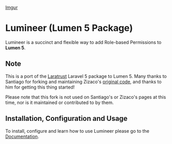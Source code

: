 [Imgur](http://i.imgur.com/mXDVwe4.png)

# Lumineer (Lumen 5 Package)

Lumineer is a succinct and flexible way to add Role-based Permissions to **Lumen 5**.

## Note
This is a port of the [Laratrust](https://github.com/santigarcor/laratrust) Laravel 5 package to Lumen 5.
Many thanks to Santiago for forking and maintaining Zizaco's [original code](https://github.com/Zizaco/entrust), and thanks to him for getting this thing started!

Please note that this fork is not used on Santiago's or Zizaco's pages at this time, nor is it maintained or contributed to by them.

## Installation, Configuration and Usage
To install, configure and learn how to use Lumineer please go to the [Documentation](https://19peaches.gitbooks.io/lumineer-docs/content/).